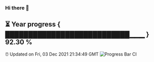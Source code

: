 ### Hi there 👋
⏳ Year progress { ███████████████████████████▁▁▁ } 92.30 %
---
⏰ Updated on Fri, 03 Dec 2021 21:34:49 GMT
![Progress Bar CI](https://github.com/liununu/liununu/workflows/Progress%20Bar%20CI/badge.svg)
